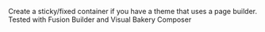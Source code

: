 Create a sticky/fixed container if you have a theme that uses a page builder. Tested with Fusion Builder and Visual Bakery Composer
